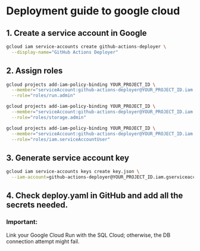 # Deployment guide to google cloud

## 1. Create a service account in Google

```bash
gcloud iam service-accounts create github-actions-deployer \
  --display-name="GitHub Actions Deployer"
```

## 2. Assign roles

```bash
gcloud projects add-iam-policy-binding YOUR_PROJECT_ID \
  --member="serviceAccount:github-actions-deployer@YOUR_PROJECT_ID.iam.gserviceaccount.com" \
  --role="roles/run.admin"
```

```bash
gcloud projects add-iam-policy-binding YOUR_PROJECT_ID \
  --member="serviceAccount:github-actions-deployer@YOUR_PROJECT_ID.iam.gserviceaccount.com" \
  --role="roles/storage.admin"
```

```bash
gcloud projects add-iam-policy-binding YOUR_PROJECT_ID \
  --member="serviceAccount:github-actions-deployer@YOUR_PROJECT_ID.iam.gserviceaccount.com" \
  --role="roles/iam.serviceAccountUser"
```

## 3. Generate service account key

```bash
gcloud iam service-accounts keys create key.json \
  --iam-account=github-actions-deployer@YOUR_PROJECT_ID.iam.gserviceaccount.com
```

## 4. Check deploy.yaml in GitHub and add all the secrets needed.

### Important:

Link your Google Cloud Run with the SQL Cloud; otherwise, the DB connection attempt might fail.